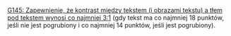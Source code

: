 [G145: Zapewnienie, że kontrast między tekstem (i obrazami tekstu) a tłem pod tekstem wynosi co najmniej 3:1](http://www.w3.org/TR/WCAG20-TECHS/G145.html) (gdy tekst ma co najmniej 18 punktów, jeśli nie jest pogrubiony i co najmniej 14 punktów, jeśli jest pogrubiony).